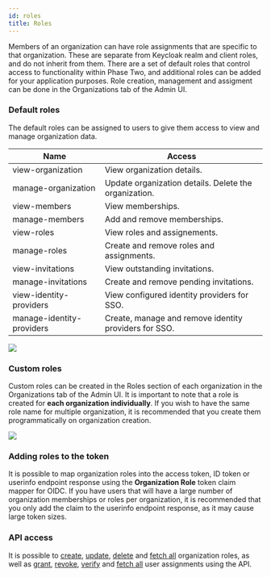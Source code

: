 ```yaml
---
id: roles
title: Roles
---
```


Members of an organization can have role assignments that are specific to that organization. These are separate from Keycloak realm and client roles, and do not inherit from them. There are a set of default roles that control access to functionality within Phase Two, and additional roles can be added for your application purposes. Role creation, management and assigment can be done in the Organizations tab of the Admin UI.

### Default roles

The default roles can be assigned to users to give them access to view and manage organization data.

| Name | Access |
| --- | --- |
| view-organization | View organization details. |
| manage-organization | Update organization details. Delete the organization. |
| view-members | View memberships. |
| manage-members | Add and remove memberships. |
| view-roles | View roles and assignements. |
| manage-roles | Create and remove roles and assignments. |
| view-invitations | View outstanding invitations. |
| manage-invitations | Create and remove pending invitations. |
| view-identity-providers | View configured identity providers for SSO. |
| manage-identity-providers | Create, manage and remove identity providers for SSO. |
 
![](/docs/organizations-roles-list.png)
 
### Custom roles

Custom roles can be created in the Roles section of each organization in the Organizations tab of the Admin UI. It is important to note that a role is created for **each organization individually**. If you wish to have the same role name for multiple organization, it is recommended that you create them programmatically on organization creation.

![](/docs/organizations-roles-create.png)

### Adding roles to the token

It is possible to map organization roles into the access token, ID token or userinfo endpoint response using the **Organization Role** token claim mapper for OIDC. If you have users that will have a large number of organization memberships or roles per organization, it is recommended that you only add the claim to the userinfo endpoint response, as it may cause large token sizes. 

### API access

It is possible to [create](/api/create-a-new-role-for-this-organization), [update](/api/update-role-for-this-organization), [delete](/api/delete-this-organization-role) and [fetch all](/api/get-roles-for-this-organization) organization roles, as well as [grant](/api/grant-a-user-an-organization-role), [revoke](/api/revoke-an-organization-role-from-a-user), [verify](/api/check-if-a-user-has-an-organization-role) and [fetch all](/api/get-users-with-this-organization-role) user assignments using the API.
